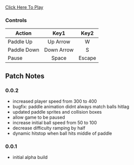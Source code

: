 [Click Here To Play](https://tkshehan.github.io/pong/pong.html)

### Controls

| Action | Key1 | Key2 |
| -------------|:-------------:|:-------------:|
| Paddle Up  | Up Arrow | W |
| Paddle Down | Down Arrow | S |
| Pause | Space | Escape |

## Patch Notes

### 0.0.2
- increased player speed from 300 to 400
- bugfix: paddle animation didnt always match balls hitlag
- updated paddle sprites and collision boxes
- allow game to be paused
- increase initial ball speed from 50 to 100
- decrease difficulty ramping by half
- dynamic hitstop when ball hits middle of paddle

### 0.0.1
- initial alpha build